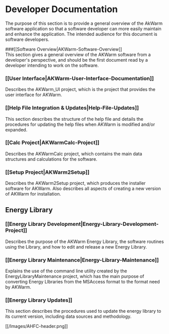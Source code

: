 # Developer Documentation

The purpose of this section is to provide a general overview of the AkWarm software application so that a software developer can more easily maintain and enhance the application. The intended audience for this document is software developers.

###[[Software Overview|AKWarm-Software-Overview]]  
This section gives a general overview of the AKWarm software from a developer's perspective, and should be the first document read by a developer intending to work on the software.

### [[User Interface|AKWarm-User-Interface-Documentation]] 
Describes the AKWarm_UI project, which is the project that provides the user interface for AKWarm.

### [[Help File Integration & Updates|Help-File-Updates]]
 This section describes the structure of the help file and details the procedures for updating the help files when AKWarm is modified and/or expanded.    

### [[Calc Project|AKWarmCalc-Project]]  
Describes the AKWarmCalc project, which contains the main data structures and calculations for the software.

### [[Setup Project|AKWarm2Setup]]
 Describes the AKWarm2Setup project, which produces the installer software for AKWarm.  Also describes all aspects of creating a new version of AKWarm for installation. 

## Energy Library

### [[Energy Library Development|Energy-Library-Development-Project]]
 Describes the purpose of the AKWarm Energy Library, the software routines using the Library, and how to edit and release a new Energy Library.

### [[Energy Library Maintenance|Energy-Library-Maintenance]]
 Explains the use of the command line utility created by the EnergyLibraryMaintenance project, which has the main purpose of converting Energy LIbraries from the MSAccess format to the format need by AKWarm.

### [[Energy Library Updates]]
  This section describes the procedures used to update the energy library to its current version, including data sources and methodology.

[[/Images/AHFC-header.png]]